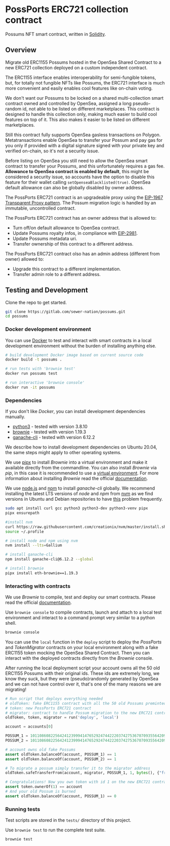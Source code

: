 # PossPorts ERC721 collection contract
Possums NFT smart contract, written in [Solidity](https://docs.soliditylang.org/).

## Overview
Migrate old ERC1155 Possums hosted in the OpenSea Shared Contract to a new ERC721 collection deployed on a custom independent contract.

The ERC1155 interface enables interoperability for semi-fungible tokens, but, for totally not fungible NFTs like Possums, the ERC721 interface is much more convenient and easily enables cool features like on-chain voting.

We don't want our Possums to be locked on a shared multi-collection smart contract owned and controlled by OpenSea, assigned a long pseudo-random id, not able to be listed on different marketplaces. This contract is designed to handle this collection only, making much easier to build cool features on top of it. This also makes it easier to be listed on different marketplaces.

Still this contract fully supports OpenSea gasless transactions on Polygon. Metatransactions enable OpenSea to transfer your Possum and pay gas for you only if provided with a digital signature signed with your private key and verified on-chain, so it's not a security issue.

Before listing on OpenSea you still need to allow the OpenSea smart contract to transfer your Possums, and this unfortunately requires a gas fee. **Allowance to OpenSea contract is enabled by default**, this might be considered a security issue, so accounts have the option to disable this feature for their wallet calling `setOpenseaBlacklisted(true)`. OpenSea default allowance can also be globally disabled by owner address.

The PossPorts ERC721 contract is an upgradeable proxy using the [EIP-1967 Transparent Proxy pattern](https://eips.ethereum.org/EIPS/eip-1967). The Possum migration logic is handled by an immutable, uncontrolled contract.

The PossPorts ERC721 contract has an owner address that is allowed to:
- Turn off/on default allowance to OpenSea contract.
- Update Possums royalty infos, in compliance with [EIP-2981](https://eips.ethereum.org/EIPS/eip-2981).
- Update Possums metadata uri.
- Transfer ownership of this contract to a different address.

The PossPorts ERC721 contract olso has an admin address (different from owner) allowed to:
- Upgrade this contract to a different implementation.
- Transfer admin role to a different address.


## Testing and Development
Clone the repo to get started.

```bash
git clone https://gitlab.com/sewer-nation/possums.git
cd possums
```

### Docker development environment
You can use [Docker](https://www.docker.com/) to test and interact with smart contracts in a local development environment without the burden of installing anything else.

```bash
# build development Docker image based on current source code
docker build -t possums .

# run tests with 'brownie test'
docker run possums test

# run interactive 'brownie console'
docker run -it possums
```

### Dependencies
If you don't like *Docker*, you can install development dependencies manually.

* [python3](https://www.python.org/downloads/release/python-368/) - tested with version 3.8.10
* [brownie](https://github.com/iamdefinitelyahuman/brownie) - tested with version 1.19.3
* [ganache-cli](https://github.com/trufflesuite/ganache-cli) - tested with version 6.12.2

We describe how to install development dependencies on Ubuntu 20.04, the same steps might apply to other operating systems.

We use [pipx](https://github.com/pypa/pipx) to install *Brownie* into a virtual environment and make it available directly from the commandline. You can also install *Brownie* via *pip*, in this case it is recommended to use a [virtual environment](https://docs.python.org/3/tutorial/venv.html). For more information about installing *Brownie* read the official [documentation](https://eth-brownie.readthedocs.io/en/stable/install.html#installing-brownie).

We use [node.js](https://nodejs.org/en/) and [npm](https://www.npmjs.com/) to install *ganache-cli* globally. We recommend installing the latest LTS versions of *node* and *npm* from [nvm](https://github.com/nvm-sh/nvm#installing-and-updating) as we find versions in Ubuntu and Debian repositories to have [this](https://askubuntu.com/questions/1161494/npm-version-is-not-compatible-with-node-js-version) problem frequently.

```bash
sudo apt install curl gcc python3 python3-dev python3-venv pipx
pipx ensurepath

#install nvm
curl https://raw.githubusercontent.com/creationix/nvm/master/install.sh | bash
source ~/.profile

# install node and npm using nvm
nvm install --lts=Gallium

# install ganache-cli
npm install ganache-cli@6.12.2 --global

# install brownie
pipx install eth-brownie==1.19.3
```

### Interacting with contracts
We use *Brownie* to compile, test and deploy our smart contracts. Please read the official [documentation](https://eth-brownie.readthedocs.io/en/stable/).

Use `brownie console` to compile contracts, launch and attach to a local test environment and interact to a command prompt very similar to a python shell.

```bash
brownie console
```

You can use the `local` function in the `deploy` script to deploy the *PossPorts* and *TokenMigrator* contracts on your local environment along with a fake ERC1155 token mocking the OpenSea Shared Contract. Then you can interact with the deployed contracts directly from the *Brownie* console.

After running the local deployment script your account owns all the 50 old ERC1155 Possums with their original ids. These ids are extremely long, we know they suck, but they were (pseudo)randomly generated by OpenSea and we can not have control over it, that's one of the many reasons we are migrating!

```python
# Run script that deploys everything needed
# oldToken: fake ERC1155 contract with all the 50 old Possums preminted and owned by your account
# token: new PossPorts ERC721 contract
# migrator: contract to handle Possum migration to the new ERC721 contract
oldToken, token, migrator = run('deploy', 'local')

account = accounts[0]

POSSUM_1 = 10110860822564241239994147652924744222037427536707093556420917645282000240641
POSSUM_2 = 10110860822564241239994147652924744222037427536707093556420917646381511868417

# account owns old fake Possums
assert oldToken.balanceOf(account, POSSUM_1) == 1
assert oldToken.balanceOf(account, POSSUM_2) == 1

# To migrate a possum simply transfer it to the migrator address
oldToken.safeTransferFrom(account, migrator, POSSUM_1, 1, bytes(), {"from": account})

# Congratulations! Now you own token with id 1 on the new ERC721 contract
assert token.ownerOf(1) == account
# And your old Possum is burned
assert oldToken.balanceOf(account, POSSUM_1) == 0
```

### Running tests
Test scripts are stored in the `tests/` directory of this project.

Use `brownie test` to run the complete test suite.

```bash
brownie test
```
